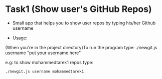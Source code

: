 Task1 (Show user's GitHub Repos)
=========================

* Small app that helps you to show user repos by typing his/her Github username


* Usage:

(When you're in the project directory)To run the program type:
./newgit.js username "put your username here"

e.g: to show mohammedtarek1 repos type:

`./newgit.js username mohammedtarek1`
